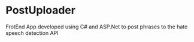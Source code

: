 # PostUploader
FrotEnd App  developed using C# and ASP.Net to post phrases to the hate speech detection API
